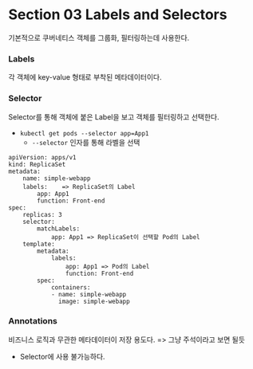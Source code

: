 # Section 03 Labels and Selectors

기본적으로 쿠버네티스 객체를 그룹화, 필터링하는데 사용한다. 

### Labels
각 객체에 key-value 형태로 부착된 메타데이터이다.

### Selector
Selector를 통해 객체에 붙은 Label을 보고 객체를 필터링하고 선택한다.
- `kubectl get pods --selector app=App1`
  - `--selector` 인자를 통해 라벨을 선택

~~~
apiVersion: apps/v1
kind: ReplicaSet
metadata:
    name: simple-webapp
    labels:    => ReplicaSet의 Label
        app: App1
        function: Front-end
spec:
    replicas: 3
    selector:
        matchLabels:
            app: App1 => ReplicaSet이 선택할 Pod의 Label
    template:
        metadata:
            labels:
                app: App1 => Pod의 Label
                function: Front-end
        spec:
            containers:
            - name: simple-webapp
              image: simple-webapp
~~~

### Annotations
비즈니스 로직과 무관한 메타데이터이 저장 용도다. => 그냥 주석이라고 보면 될듯
- Selector에 사용 불가능하다.